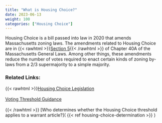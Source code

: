 ```yaml
---
title: "What is Housing Choice?"
date: 2023-06-13
weight: 100
categories: ["Housing Choice"]
---
```

Housing Choice is a bill passed into law in 2020 that amends Massachusetts zoning laws. The amendments related to Housing Choice are in {{< rawhtml >}}<a href="https://malegislature.gov/Laws/GeneralLaws/PartI/TitleVII/Chapter40A/Section5" target="_new">Section 5</a>{{< /rawhtml >}} of Chapter 40A of the Massachusetts General Laws. Among other things, these amendments reduce the number of votes required to enact certain kinds of zoning by-laws from a 2/3 supermajority to a simple majority.

### Related Links:

{{< rawhtml >}}<a href="https://www.mass.gov/info-details/housing-choice-legislation" target="_new">Housing Choice Legislation</a><br><br>
<a href="https://www.mass.gov/info-details/voting-threshold-guidance" target="_new">Voting Threshold Guidance</a><br><br>{{< /rawhtml >}}
[Who determines whether the Housing Choice threshold applies to a warrant article?]( {{< ref housing-choice-determination >}} )
